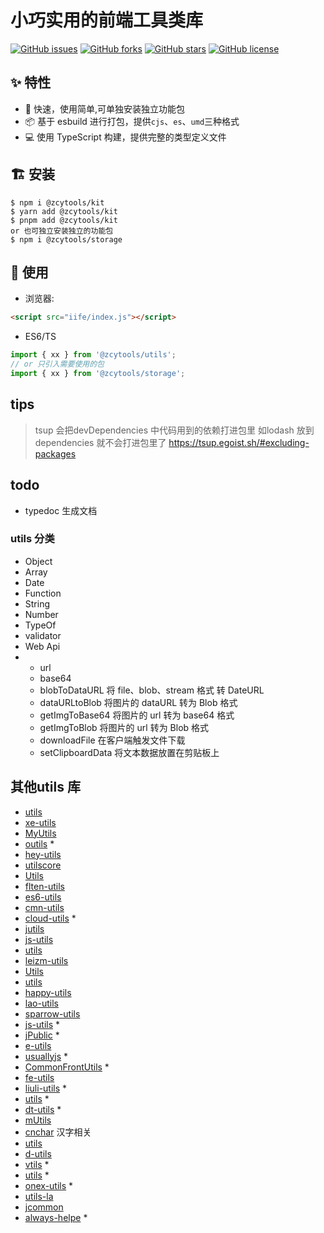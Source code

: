 
# 小巧实用的前端工具类库

[![GitHub issues](https://img.shields.io/github/issues/zhuchuanyong/FEutils)](https://github.com/zhuchuanyong/FEutils/issues)
[![GitHub forks](https://img.shields.io/github/forks/zhuchuanyong/FEutils)](https://github.com/zhuchuanyong/FEutils/network)
[![GitHub stars](https://img.shields.io/github/stars/zhuchuanyong/FEutils)](https://github.com/zhuchuanyong/FEutils/stargazers)
[![GitHub license](https://img.shields.io/github/license/zhuchuanyong/FEutils)](https://github.com/zhuchuanyong/FEutils)

## ✨ 特性
- 🚀 快速，使用简单,可单独安装独立功能包
- 📦 基于 esbuild 进行打包，提供`cjs`、`es`、`umd`三种格式
- 💻 使用 TypeScript 构建，提供完整的类型定义文件

## 🏗 安装

```shell
$ npm i @zcytools/kit
$ yarn add @zcytools/kit
$ pnpm add @zcytools/kit
or 也可独立安装独立的功能包
$ npm i @zcytools/storage
```
## 🔨 使用

* 浏览器:

```html
<script src="iife/index.js"></script>
```

* ES6/TS

```ts
import { xx } from '@zcytools/utils';
// or 只引入需要使用的包
import { xx } from '@zcytools/storage';
```
## tips

> tsup 会把devDependencies 中代码用到的依赖打进包里 如lodash  放到dependencies 就不会打进包里了
> https://tsup.egoist.sh/#excluding-packages
## todo

* typedoc 生成文档

### utils 分类

* Object
* Array 
* Date
* Function
* String
* Number
* TypeOf
* validator
* Web Api
* * url
  * base64
  * blobToDataURL 将 file、blob、stream 格式 转 DateURL
  * dataURLtoBlob 将图片的 dataURL 转为 Blob 格式
  * getImgToBase64 将图片的 url 转为 base64 格式
  * getImgToBlob 将图片的 url 转为 Blob 格式
  * downloadFile 在客户端触发文件下载
  * setClipboardData 将文本数据放置在剪贴板上

## 其他utils 库
* [utils](https://github.com/cd-dongzi/utils)
* [xe-utils](https://github.com/x-extends/xe-utils)
* [MyUtils](https://github.com/XmanLin/MyUtils)
* [outils](https://github.com/proYang/outils) *
* [hey-utils](https://github.com/heyui/hey-utils)
* [utilscore](https://github.com/cgxqd/utilscore)
* [Utils](https://github.com/dragonir/Utils.js)
* [flten-utils](https://github.com/fltenwall/flten-utils)
* [es6-utils](https://github.com/leeenx/es6-utils)
* [cmn-utils](https://github.com/LANIF-UI/cmn-utils)
* [cloud-utils](https://github.com/cloud-templates/cloud-utils) *
* [jutils](https://github.com/dong-sir/jutils)
* [js-utils](https://github.com/weijhfly/js-utils)
* [utils](https://github.com/lioojc/utils)
* [leizm-utils](https://github.com/leizongmin/leizm-utils)
* [Utils](https://github.com/LyuHaiLoong/Utils)
* [utils](https://github.com/Aomd/utils)
* [happy-utils](https://github.com/cilla123/happy-utils)
* [lao-utils](https://github.com/giscafer/lao-utils)
* [sparrow-utils](https://github.com/hanguangbaihuo/sparrow-utils)
* [js-utils](https://github.com/georapbox/js-utils) *
* [jPublic](https://github.com/smltq/jPublic) *
* [e-utils](https://github.com/E-Utils/e-utils)
* [usuallyjs](https://github.com/JofunLiang/usuallyjs) *
* [CommonFrontUtils](https://github.com/YumeiSoft/CommonFrontUtils) *
* [fe-utils](https://github.com/zhangyunling/fe-utils)
* [liuli-utils](https://github.com/rxliuli/liuli-utils) *
* [utils](https://github.com/pansyjs/utils) *
* [dt-utils](https://github.com/DTStack/dt-utils) *
* [mUtils](https://github.com/Alie-z/mUtils)
* [cnchar](https://github.com/theajack/cnchar) 汉字相关
* [utils](https://github.com/wenzi0github/utils)
* [d-utils](https://github.com/IFmiss/d-utils)
* [vtils](https://github.com/fjc0k/vtils) *
* [utils](https://github.com/planjs/utils) *
* [onex-utils](https://github.com/unity-template/onex-utils) *
* [utils-la](https://github.com/lanzhsh/react-vue-koa/tree/master/utils-lan) 
* [jcommon](https://github.com/wxingheng/jcommon) 
* [always-helpe](https://github.com/Rabbitzzc/always-helper) *





